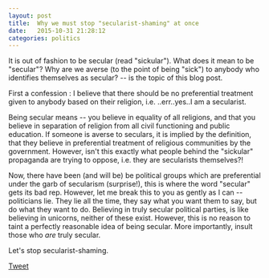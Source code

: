```yaml
---
layout: post
title:  Why we must stop "secularist-shaming" at once
date:   2015-10-31 21:28:12
categories: politics
---
```


It is out of fashion to be secular (read "sickular"). What does it mean to be "secular"? Why are we averse (to the point of being "sick") to anybody who identifies themselves as secular? -- is the topic of this blog post. 


First a confession : I believe that there should be no preferential treatment given to anybody based on their religion, i.e. ..err..yes..I am a secularist.


Being secular means -- you believe in equality of all religions, and that you believe in separation of religion from all civil functioning and public education. If someone is averse to seculars, it is implied by the definition, that they believe in preferential treatment of religious communities by the government. However, isn't this exactly what people behind the "sickular" propaganda are trying to oppose, i.e. they are secularists themselves?! 


Now, there have been (and will be) be political groups which are preferential under the garb of secularism (surprise!), this is where the word "secular" gets its bad rep. However, let me break this to you as gently as I can -- politicians lie. They lie all the time, they say what you want them to say, but do what they want to do. Believing in truly secular political parties, is like believing in unicorns, neither of these exist. However, this is no reason to taint a perfectly reasonable idea of being secular. More importantly, insult those who *are* truly secular.

Let's stop secularist-shaming.

 











<a href="https://twitter.com/share" class="twitter-share-button" data-size="large" data-count="none" data-via="siri_r" data-hashtags="CandidlyBlunt" >Tweet</a> <script>!function(d,s,id){var js,fjs=d.getElementsByTagName(s)[0],p=/^http:/.test(d.location)?'http':'https';if(!d.getElementById(id)){js=d.createElement(s);js.id=id;js.src=p+'://platform.twitter.com/widgets.js';fjs.parentNode.insertBefore(js,fjs);}}(document, 'script', 'twitter-wjs');</script>


